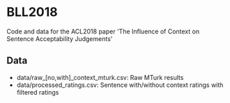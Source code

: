 # BLL2018
Code and data for the ACL2018 paper 'The Influence of Context on Sentence Acceptability Judgements'

## Data

- data/raw_[no,with]_context_mturk.csv: Raw MTurk results
- data/processed_ratings.csv: Sentence with/without context ratings with 
  filtered ratings
